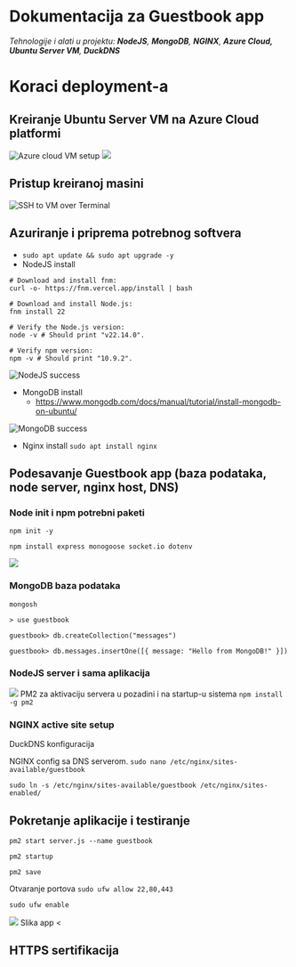 # Dokumentacija za Guestbook app
_Tehnologije i alati u projektu: **NodeJS**, **MongoDB**, **NGINX**, **Azure Cloud, Ubuntu Server VM**, **DuckDNS**_
# Koraci deployment-a
## Kreiranje Ubuntu Server VM na Azure Cloud platformi
![Azure cloud VM setup](https://i.gyazo.com/1dba7e74b3fc81071532974be08df754.png)
![](https://i.gyazo.com/0fd7d111ce06ca5d483309175207f929.png)
## Pristup kreiranoj masini
![SSH to VM over Terminal](https://i.gyazo.com/b8de0688e5b378b55f5b99e76e533da4.png)
## Azuriranje i priprema potrebnog softvera
* `sudo apt update && sudo apt upgrade -y`
* NodeJS install
```
# Download and install fnm:
curl -o- https://fnm.vercel.app/install | bash

# Download and install Node.js:
fnm install 22

# Verify the Node.js version:
node -v # Should print "v22.14.0".

# Verify npm version:
npm -v # Should print "10.9.2".

```
![NodeJS success](https://i.gyazo.com/39f3979352b91401d5a046484fb7a895.png)
* MongoDB install
    * https://www.mongodb.com/docs/manual/tutorial/install-mongodb-on-ubuntu/

![MongoDB success](https://i.gyazo.com/98fb5c0b2bbbbfc406fae0828433f2a6.png)

* Nginx install
`sudo apt install nginx`

## Podesavanje Guestbook app (baza podataka, node server, nginx host, DNS)
### Node init i npm potrebni paketi
`npm init -y`

`npm install express monogoose socket.io dotenv`

![](https://i.gyazo.com/58e828bde8c9eec749bf5bf66453fc16.png)

### MongoDB baza podataka
`mongosh`

`> use guestbook`

`guestbook> db.createCollection("messages")`

`guestbook> db.messages.insertOne([{ message: "Hello from MongoDB!" }])`

### NodeJS server i sama aplikacija

![](https://i.gyazo.com/a8c3cab9a142b332f06e9c86a4903a66.png)
PM2 za aktivaciju servera u pozadini i na startup-u sistema
`npm install -g pm2`

### NGINX active site setup

DuckDNS konfiguracija

NGINX config sa DNS serverom.
`sudo nano /etc/nginx/sites-available/guestbook`

`sudo ln -s /etc/nginx/sites-available/guestbook /etc/nginx/sites-enabled/`

## Pokretanje aplikacije i testiranje
`pm2 start server.js --name guestbook`

`pm2 startup`

`pm2 save`

Otvaranje portova
`sudo ufw allow 22,80,443`

`sudo ufw enable`

![](https://i.gyazo.com/6c0f2a23218d3140a341e8c6aae50812.png)
Slika app <

## HTTPS sertifikacija
